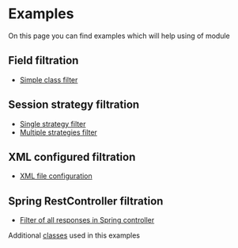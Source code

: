 # Examples
On this page you can find examples which will help using of module

## Field filtration
  * [Simple class filter](filter-field/README.md) 
  
## Session strategy filtration
  * [Single strategy filter](filter-strategy/README.md)
  * [Multiple strategies filter](filter-strategies/README.md)
  
## XML configured filtration
  * [XML file configuration](filter-file/README.md)

## Spring RestController filtration
  * [Filter of all responses in Spring controller](filter-controller/README.md)

Additional [classes](./example-classes/README.md) used in this examples